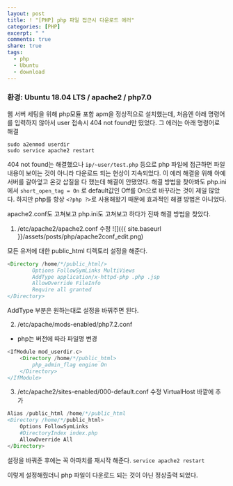 ```yaml
---
layout: post
title: ! "[PHP] php 파일 접근시 다운로드 에러"
categories: [PHP]
excerpt: " "
comments: true
share: true
tags:
  - php
  - Ubuntu
  - download
---
```


### 환경: Ubuntu 18.04 LTS / apache2 / php7.0

웹 서버 세팅을 위해 php모듈 포함 apm을 정상적으로 설치했는데,
처음엔 아래 명령어를 입력하지 않아서 user 접속시 404 not found만 떴었다.
그 에러는 아래 명령어로 해결
```
sudo a2enmod userdir
sudo service apache2 restart
```
404 not found는 해결했으나
`ip/~user/test.php` 등으로 php 파일에 접근하면 파일 내용이 보이는 것이 아니라 다운로드 되는 현상이 지속되었다.
이 에러 해결을 위해 아예 서버를 갈아엎고 온갖 삽질을 다 했는데 해결이 안됐었다.
해결 방법을 찾아봐도 php.ini 에서 `short_open_tag = On` 로 default값인 Off를 On으로 바꾸라는 것이 제일 많았다.
하지만 php를 항상 `<?php ?>`로 사용해왔기 때문에 효과적인 해결 방법은 아니었다.

apache2.conf도 고쳐보고 php.ini도 고쳐보고 하다가 진짜 해결 방법을 찾았다.

1. /etc/apache2/apache2.conf 수정
![]({{ site.baseurl }}/assets/posts/php/apache2conf_edit.png)

모든 유저에 대한 public_html 디렉토리 설정을 해준다.

```php
<Directory /home/*/public_html/>
        Options FollowSymLinks MultiViews
        AddType application/x-httpd-php .php .jsp
        AllowOverride FileInfo
        Require all granted
</Directory>
```

AddType 부분은 원하는대로 설정을 바꿔주면 된다.

2. /etc/apache/mods-enabled/php7.2.conf
* php는 버전에 따라 파일명 변경

```php
<IfModule mod_userdir.c>
    <Directory /home/*/public_html>
        php_admin_flag engine On
    </Directory>
</IfModule>
```

3. /etc/apache2/sites-enabled/000-default.conf 수정
VirtualHost 바깥에 추가

```php
Alias /public_html /home/*/public_html
<Directory /home/*/public_html>
    Options FollowSymLinks
    #DirectoryIndex index.php
    AllowOverride All
</Directory>
```

설정을 바꿔준 후에는 꼭 아파치를 재시작 해준다.
`service apache2 restart`

이렇게 설정해줬더니 php 파일이 다운로드 되는 것이 아닌 정상출력 되었다.
